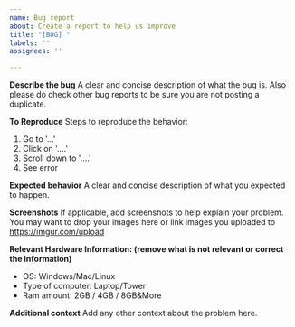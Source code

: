 ```yaml
---
name: Bug report
about: Create a report to help us improve
title: "[BUG] "
labels: ''
assignees: ''

---
```


**Describe the bug**
A clear and concise description of what the bug is.
Also please do check other bug reports to be sure you are not posting a duplicate.

**To Reproduce**
Steps to reproduce the behavior:
1. Go to '...'
2. Click on '....'
3. Scroll down to '....'
4. See error

**Expected behavior**
A clear and concise description of what you expected to happen.

**Screenshots**
If applicable, add screenshots to help explain your problem.
You may want to drop your images here or link images you uploaded to https://imgur.com/upload

**Relevant Hardware Information: (remove what is not relevant or correct the information)**
 - OS: Windows/Mac/Linux
 - Type of computer: Laptop/Tower
 - Ram amount: 2GB / 4GB / 8GB&More

**Additional context**
Add any other context about the problem here.
